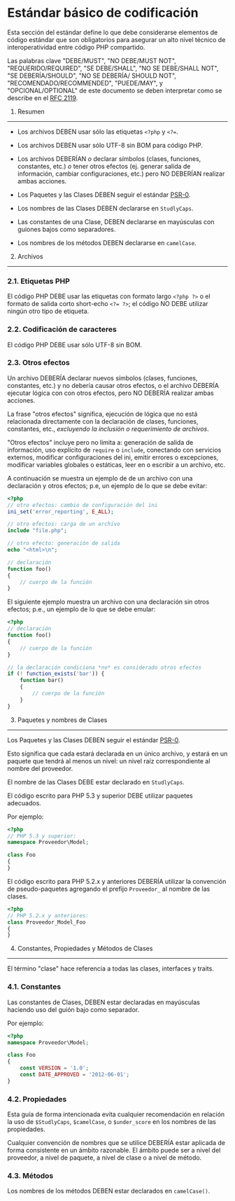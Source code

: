Estándar básico de codificación
===============================

Esta sección del estándar define lo que debe considerarse elementos de código
estándar que son obligatorios para asegurar un alto nivel técnico de
interoperatividad entre código PHP compartido.

Las palabras clave "DEBE/MUST", "NO DEBE/MUST NOT", "REQUERIDO/REQUIRED",
"SE DEBE/SHALL", "NO SE DEBE/SHALL NOT", "SE DEBERÍA/SHOULD", "NO SE DEBERÍA/
SHOULD NOT", "RECOMENDADO/RECOMMENDED", "PUEDE/MAY", y "OPCIONAL/OPTIONAL" de este
documento se deben interpretar como se describe en el [RFC 2119][].

[RFC 2119]: http://www.ietf.org/rfc/rfc2119.txt
[PSR-0]: https://github.com/php-fig/fig-standards/blob/master/accepted/PSR-0.md


1. Resumen
----------

- Los archivos DEBEN usar sólo las etiquetas `<?php` y `<?=`.

- Los archivos DEBEN usar sólo UTF-8 sin BOM para código PHP.

- Los archivos DEBERÍAN *o* declarar símbolos (clases, funciones, constantes, etc.)
  *o* tener otros efectos (ej. generar salida de información, cambiar
  configuraciones, etc.) pero NO DEBERÍAN realizar ambas acciones.

- Los Paquetes y las Clases DEBEN seguir el estándar [PSR-0][].

- Los nombres de las Clases DEBEN declararse en `StudlyCaps`.

- Las constantes de una Clase, DEBEN declararse en mayúsculas con guiones bajos
  como separadores.

- Los nombres de los métodos DEBEN declararse en `camelCase`.


2. Archivos
-----------

### 2.1. Etiquetas PHP

El código PHP DEBE usar las etiquetas con formato largo `<?php ?>` o el formato de
salida corto short-echo `<?= ?>`; el código NO DEBE utilizar ningún otro tipo de
etiqueta.

### 2.2. Codificación de caracteres

El código PHP DEBE usar sólo UTF-8 sin BOM.

### 2.3. Otros efectos

Un archivo DEBERÍA declarar nuevos símbolos (clases, funciones, constantes, etc.) y
no debería causar otros efectos, o el archivo DEBERÍA ejecutar lógica con con otros
efectos, pero NO DEBERÍA realizar ambas acciones.

La frase "otros efectos" significa, ejecución de lógica que no está relacionada
directamente con la declaración de clases, funciones, constantes, etc., *excluyendo
la inclusión o requerimiento de archivos*.

"Otros efectos" incluye pero no limita a: generación de salida de información,
uso explícito de `require` o `include`, conectando con servicios externos,
modificar configuraciones del ini, emitir errores o excepciones, modificar
variables globales o estáticas, leer en o escribir a un archivo, etc.

A continuación se muestra un ejemplo de de un archivo con una declaración y otros
efectos;
p.e, un ejemplo de lo que se debe evitar:

```php
<?php
// otro efectos: cambio de configuración del ini
ini_set('error_reporting', E_ALL);

// otro efectos: carga de un archivo
include "file.php";

// otro efecto: generación de salida
echo "<html>\n";

// declaración
function foo()
{
    // cuerpo de la función
}
```

El siguiente ejemplo muestra un archivo con una declaración sin otros efectos;
p.e., un ejemplo de lo que se debe emular:

```php
<?php
// declaración
function foo()
{
    // cuerpo de la función
}

// la declaración condiciona *no* es considerado otros efectos
if (! function_exists('bar')) {
    function bar()
    {
        // cuerpo de la función
    }
}
```


3. Paquetes y nombres de Clases
-------------------------------

Los Paquetes y las Clases DEBEN seguir el estándar [PSR-0][].

Esto significa que cada estará declarada en un único archivo, y estará en un
paquete que tendrá al menos un nivel: un nivel raíz correspondiente al nombre
del proveedor.

El nombre de las Clases DEBE estar declarado en `StudlyCaps`.

El código escrito para PHP 5.3 y superior DEBE utilizar paquetes adecuados.

Por ejemplo:

```php
<?php
// PHP 5.3 y superior:
namespace Proveedor\Model;

class Foo
{
}
```

El código escrito para PHP 5.2.x y anteriores DEBERÍA utilizar la convención de
pseudo-paquetes agregando el prefijo `Proveedor_` al nombre de las clases.

```php
<?php
// PHP 5.2.x y anteriores:
class Proveedor_Model_Foo
{
}
```

4. Constantes, Propiedades y Métodos de Clases
----------------------------------------------

El término "clase" hace referencia a todas las clases, interfaces y traits.

### 4.1. Constantes

Las constantes de Clases, DEBEN estar declaradas en mayúsculas haciendo uso del
guión bajo como separador.

Por ejemplo:

```php
<?php
namespace Proveedor\Model;

class Foo
{
    const VERSION = '1.0';
    const DATE_APPROVED = '2012-06-01';
}
```

### 4.2. Propiedades

Esta guía de forma intencionada evita cualquier recomendación en relación la uso
de `$StudlyCaps`, `$camelCase`, o `$under_score` en los nombres de las propiedades.

Cualquier convención de nombres que se utilice DEBERÍA estar aplicada de forma
consistente en un ámbito razonable. El ámbito puede ser a nivel del proveedor,
a nivel de paquete, a nivel de clase o a nivel de método.

### 4.3. Métodos

Los nombres de los métodos DEBEN estar declarados en `camelCase()`.

